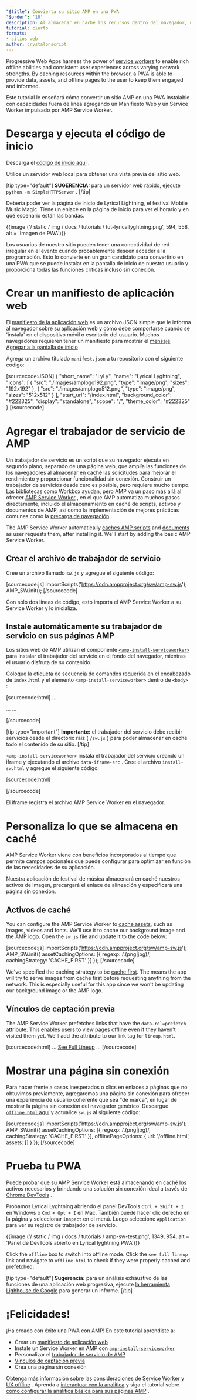 ```yaml
---
"$title": Convierta su sitio AMP en una PWA
"$order": '10'
description: Al almacenar en caché los recursos dentro del navegador, una PWA puede proporcionar datos, activos y páginas fuera de línea al usuario para mantenerlo comprometido e informado.
tutorial: cierto
formats:
- sitios web
author: crystalonscript
---
```


Progressive Web Apps harness the power of [service workers](https://developer.mozilla.org/en-US/docs/Web/API/Service_Worker_API) to enable rich offline abilities and consistent user experiences across varying network strengths. By caching resources within the browser, a PWA is able to provide data, assets, and offline pages to the user to keep them engaged and informed.

Este tutorial le enseñará cómo convertir un sitio AMP en una PWA instalable con capacidades fuera de línea agregando un Manifiesto Web y un Service Worker impulsado por AMP Service Worker.

# Descarga y ejecuta el código de inicio

Descarga el [código de inicio aquí](/static/files/tutorials/amptopwa.zip) .

Utilice un servidor web local para obtener una vista previa del sitio web.

[tip type="default"] **SUGERENCIA:** para un servidor web rápido, ejecute `python -m SimpleHTTPServer` . [/tip]

Debería poder ver la página de inicio de Lyrical Lightning, el festival Mobile Music Magic. Tiene un enlace en la página de inicio para ver el horario y en qué escenario están las bandas.

{{image ('/ static / img / docs / tutorials / tut-lyricallyghtning.png', 594, 558, alt = 'Imagen de PWA')}}

Los usuarios de nuestro sitio pueden tener una conectividad de red irregular en el evento cuando probablemente deseen acceder a la programación. Esto lo convierte en un gran candidato para convertirlo en una PWA que se puede instalar en la pantalla de inicio de nuestro usuario y proporciona todas las funciones críticas incluso sin conexión.

# Crear un manifiesto de aplicación web

El [manifiesto de la aplicación web](https://developers.google.com/web/fundamentals/web-app-manifest/) es un archivo JSON simple que le informa al navegador sobre su aplicación web y cómo debe comportarse cuando se 'instala' en el dispositivo móvil o escritorio del usuario. Muchos navegadores requieren tener un manifiesto para mostrar el [mensaje Agregar a la pantalla de inicio](https://developers.google.com/web/fundamentals/app-install-banners/) .

Agrega un archivo titulado `manifest.json` a tu repositorio con el siguiente código:

[sourcecode:JSON]
{
"short_name": "LyLy",
"name": "Lyrical Lyghtning",
"icons": [
{
"src": "./images/amplogo192.png",
"type": "image/png",
"sizes": "192x192"
},
{
"src": "./images/amplogo512.png",
"type": "image/png",
"sizes": "512x512"
}
],
"start_url": "/index.html",
"background_color": "#222325",
"display": "standalone",
"scope": "/",
"theme_color": "#222325"
}
[/sourcecode]

# Agregar el trabajador de servicio de AMP

Un trabajador de servicio es un script que su navegador ejecuta en segundo plano, separado de una página web, que amplía las funciones de los navegadores al almacenar en caché las solicitudes para mejorar el rendimiento y proporcionar funcionalidad sin conexión. Construir un trabajador de servicios desde cero es posible, pero requiere mucho tiempo. Las bibliotecas como Workbox ayudan, pero AMP va un paso más allá al ofrecer [AMP Service Worker](https://github.com/ampproject/amp-sw) , en el que AMP automatiza muchos pasos directamente, incluido el almacenamiento en caché de scripts, activos y documentos de AMP, así como la implementación de mejores prácticas comunes como la [precarga de navegación](https://developers.google.com/web/updates/2017/02/navigation-preload) .

The AMP Service Worker automatically [caches AMP scripts](https://github.com/ampproject/amp-sw/tree/master/src/modules/amp-caching) and [documents](https://github.com/ampproject/amp-sw/tree/master/src/modules/document-caching) as user requests them, after installing it. We'll start by adding the basic AMP Service Worker.

## Crear el archivo de trabajador de servicio

Cree un archivo llamado `sw.js` y agregue el siguiente código:

[sourcecode:js]
importScripts('https://cdn.ampproject.org/sw/amp-sw.js');
AMP_SW.init();
[/sourcecode]

Con solo dos líneas de código, esto importa el AMP Service Worker a su Service Worker y lo inicializa.

## Instale automáticamente su trabajador de servicio en sus páginas AMP

Los sitios web de AMP utilizan el componente [`<amp-install-serviceworker>`](../../../documentation/components/reference/amp-install-serviceworker.md) para instalar el trabajador del servicio en el fondo del navegador, mientras el usuario disfruta de su contenido.

Coloque la etiqueta de secuencia de comandos requerida en el encabezado de `index.html` y el elemento `<amp-install-serviceworker>` dentro de `<body>` :

[sourcecode:html]
…

<script async custom-element="amp-install-serviceworker" src="https://cdn.ampproject.org/v0/amp-install-serviceworker-0.1.js"></script>

…
...
<amp-install-serviceworker src="/sw.js"
           data-iframe-src="install-sw.html"
           layout="nodisplay">
</amp-install-serviceworker>

</body>
[/sourcecode]

[tip type="important"] **Importante:** el trabajador del servicio debe recibir servicios desde el directorio raíz ( `/sw.js` ) para poder almacenar en caché todo el contenido de su sitio. [/tip]

`<amp-install-serviceworker>` instala el trabajador del servicio creando un iframe y ejecutando el archivo `data-iframe-src` . Cree el archivo `install-sw.html` y agregue el siguiente código:

[sourcecode:html]

<!doctype html>
<title>installing service worker</title>
<script type='text/javascript'>
 if('serviceWorker' in navigator) {
   navigator.serviceWorker.register('./sw.js');
 };
</script>
[/sourcecode]

El iframe registra el archivo AMP Service Worker en el navegador.

# Personaliza lo que se almacena en caché

AMP Service Worker viene con beneficios incorporados al tiempo que permite campos opcionales que puede configurar para optimizar en función de las necesidades de su aplicación.

Nuestra aplicación de festival de música almacenará en caché nuestros activos de imagen, precargará el enlace de alineación y especificará una página sin conexión.

## Activos de caché

You can configure the AMP Service Worker to [cache assets](https://github.com/ampproject/amp-sw/tree/master/src/modules/asset-caching), such as images, videos and fonts. We'll use it to cache our background image and the AMP logo. Open the `sw.js` file and update it to the code below:

[sourcecode:js]
importScripts('https://cdn.ampproject.org/sw/amp-sw.js');
AMP_SW.init({
assetCachingOptions: [{
regexp: /\.(png|jpg)/,
cachingStrategy: 'CACHE_FIRST'
}]
});
[/sourcecode]

We've specified the caching strategy to be [cache first](https://developers.google.com/web/fundamentals/instant-and-offline/offline-cookbook/#cache-falling-back-to-network). The means the app will try to serve images from cache first before requesting anything from the network. This is especially useful for this app since we won't be updating our background image or the AMP logo.

## Vínculos de captación previa

The AMP Service Worker prefetches links that have the `data-rel=prefetch` attribute. This enables users to view pages offline even if they haven't visited them yet. We'll add the attribute to our link tag for `lineup.html`.

[sourcecode:html]
...
<a href="/lineup.html" data-rel="prefetch">See Full Lineup</a>
...
[/sourcecode]

# Mostrar una página sin conexión

Para hacer frente a casos inesperados o clics en enlaces a páginas que no obtuvimos previamente, agregaremos una página sin conexión para ofrecer una experiencia de usuario coherente que sea "de marca", en lugar de mostrar la página sin conexión del navegador genérico. Descargue [`offline.html` aquí](/static/files/tutorials/offline.zip) y actualice `sw.js` al siguiente código:

[sourcecode:js]
importScripts('https://cdn.ampproject.org/sw/amp-sw.js');
AMP_SW.init({
assetCachingOptions: [{
regexp: /\.(png|jpg)/,
cachingStrategy: 'CACHE_FIRST'
}],
offlinePageOptions: {
url: '/offline.html',
assets: []
}
});
[/sourcecode]

# Prueba tu PWA

Puede probar que su AMP Service Worker está almacenando en caché los activos necesarios y brindando una solución sin conexión ideal a través de [Chrome DevTools](https://developers.google.com/web/tools/chrome-devtools/progressive-web-apps) .

Probamos Lyrical Lyghtning abriendo el panel DevTools `Ctrl + Shift + I` en Windows o `Cmd + Opt + I` en Mac. También puede hacer clic derecho en la página y seleccionar `inspect` en el menú. Luego seleccione `Application` para ver su registro de trabajador de servicio.

{{image ('/ static / img / docs / tutorials / amp-sw-test.png', 1349, 954, alt = 'Panel de DevTools abierto en Lyrical lyghtning PWA')}}

Click the `offline` box to switch into offline mode. Click the `see full lineup` link and navigate to `offline.html` to check if they were properly cached and prefetched.

[tip type="default"] **Sugerencia:** para un análisis exhaustivo de las funciones de una aplicación web progresiva, ejecute [la herramienta Lighhouse de Google](https://developers.google.com/web/ilt/pwa/lighthouse-pwa-analysis-tool) para generar un informe. [/tip]

# ¡Felicidades!

¡Ha creado con éxito una PWA con AMP! En este tutorial aprendiste a:

- Crear un [manifiesto de aplicación web](https://developers.google.com/web/fundamentals/web-app-manifest/)
- Instale un Service Worker en AMP con [`amp-install-serviceworker`](../../../documentation/components/reference/amp-install-serviceworker.md)
- Personalizar el [trabajador de servicio de AMP](https://amp.dev/documentation/guides-and-tutorials/optimize-and-measure/amp-as-pwa.html)
- [Vínculos de captación previa](https://developer.mozilla.org/en-US/docs/Web/HTTP/Link_prefetching_FAQ)
- Crea una página sin conexión

Obtenga más información sobre las consideraciones de [Service Worker](https://amp.dev/documentation/guides-and-tutorials/optimize-and-measure/amp-as-pwa.html) y [UX offline](https://developers.google.com/web/fundamentals/instant-and-offline/offline-ux) . Aprenda a [interactuar con la analítica](https://amp.dev/documentation/guides-and-tutorials/optimize-measure/configure-analytics/index.html) y siga el tutorial sobre [cómo configurar la analítica básica para sus páginas AMP](https://amp.dev/documentation/guides-and-tutorials/optimize-and-measure/tracking-engagement.html) .
